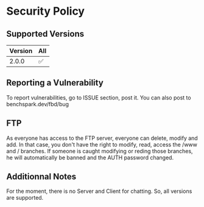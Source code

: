 # Security Policy

## Supported Versions

| Version | All                |
| ------- | ------------------ |
| 2.0.0   | :white_check_mark: |


## Reporting a Vulnerability

To report vulnerabilities, go to ISSUE section, post it. You can also post to benchspark.dev/fbd/bug

## FTP 
As everyone has access to the FTP server, everyone can delete, modify and add. In that case, you don't have the right to modify, read, access the /www and / branches.
If someone is caught modifying or reding those branches, he will automatically be banned and the AUTH password changed.

## Additionnal Notes
For the moment, there is no Server and Client for chatting. So, all versions are supported.
